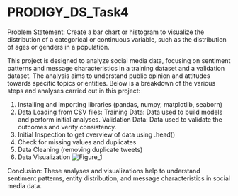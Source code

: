# PRODIGY_DS_Task4

Problem Statement: Create a bar chart or histogram to visualize the distribution of a categorical or continuous variable, such as the distribution of ages or genders in a population.

This project is designed to analyze social media data, focusing on sentiment patterns and message characteristics in a training dataset and a validation dataset. The analysis aims to understand public opinion and attitudes towards specific topics or entities. Below is a breakdown of the various steps and analyses carried out in this project:

1. Installing and importing libraries (pandas, numpy, matplotlib, seaborn)
2. Data Loading from CSV files:
     Training Data: Data used to build models and perform initial analyses.
     Validation Data: Data used to validate the outcomes and verify consistency.
3. Initial Inspection to get overview of data using .head()
4. Check for missing values and duplicates
5. Data Cleaning (removing duplicate tweets)
6. Data Visualization
![Figure_1](https://github.com/adroitathena2/PRODIGY_DS_Task1/assets/143172958/4ca0721e-7e73-4b45-9cda-8610c08a3f40)

Conclusion:
These analyses and visualizations help to understand sentiment patterns, entity distribution, and message characteristics in social media data.
